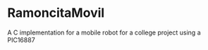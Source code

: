 RamoncitaMovil
==============

A C implementation for a mobile robot for a college project using a PIC16887
